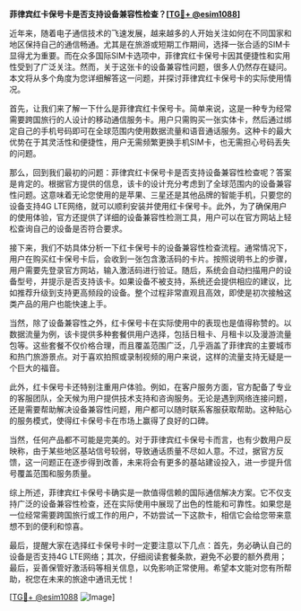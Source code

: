 **菲律宾红卡保号卡是否支持设备兼容性检查？[[TG💪+ @esim1088](https://t.me/s/esim1088)]**

近年来，随着电子通信技术的飞速发展，越来越多的人开始关注如何在不同国家和地区保持自己的通信畅通。尤其是在旅游或短期工作期间，选择一张合适的SIM卡显得尤为重要。而在众多国际SIM卡选项中，菲律宾红卡保号卡因其便捷性和实用性受到了广泛关注。然而，关于这张卡的设备兼容性问题，很多人仍然存在疑问。本文将从多个角度为您详细解答这一问题，并探讨菲律宾红卡保号卡的实际使用情况。

首先，让我们来了解一下什么是菲律宾红卡保号卡。简单来说，这是一种专为经常需要跨国旅行的人设计的移动通信服务卡。用户只需购买一张实体卡，然后通过绑定自己的手机号码即可在全球范围内使用数据流量和语音通话服务。这种卡的最大优势在于其灵活性和便捷性，用户无需频繁更换手机SIM卡，也无需担心号码丢失的问题。

那么，回到我们最初的问题：菲律宾红卡保号卡是否支持设备兼容性检查呢？答案是肯定的。根据官方提供的信息，该卡的设计充分考虑到了全球范围内的设备兼容性问题。这意味着无论您使用的是苹果、三星还是其他品牌的智能手机，只要您的设备支持4G LTE网络，就可以顺利安装并使用红卡保号卡。此外，为了确保用户的使用体验，官方还提供了详细的设备兼容性检测工具，用户可以在官方网站上轻松查询自己的设备是否符合要求。

接下来，我们不妨具体分析一下红卡保号卡的设备兼容性检查流程。通常情况下，用户在购买红卡保号卡后，会收到一张包含激活码的卡片。按照说明书上的步骤，用户需要先登录官方网站，输入激活码进行验证。随后，系统会自动扫描用户的设备型号，并提示是否支持该卡。如果设备不被支持，系统还会提供相应的建议，比如推荐升级到支持更高频段的设备。整个过程非常直观且高效，即使是初次接触这类产品的用户也能快速上手。

当然，除了设备兼容性之外，红卡保号卡在实际使用中的表现也是值得称赞的。以数据流量为例，该卡提供多种套餐供用户选择，包括日租卡、月租卡以及漫游流量包等。这些套餐不仅价格合理，而且覆盖范围广泛，几乎涵盖了菲律宾的主要城市和热门旅游景点。对于喜欢拍照或录制视频的用户来说，这样的流量支持无疑是一个巨大的福音。

此外，红卡保号卡还特别注重用户体验。例如，在客户服务方面，官方配备了专业的客服团队，全天候为用户提供技术支持和咨询服务。无论是遇到网络连接问题，还是需要帮助解决设备兼容性问题，用户都可以随时联系客服获取帮助。这种贴心的服务模式，使得红卡保号卡在市场上赢得了良好的口碑。

当然，任何产品都不可能是完美的。对于菲律宾红卡保号卡而言，也有少数用户反映称，由于某些地区基站信号较弱，导致通话质量不尽如人意。不过，据官方反馈，这一问题正在逐步得到改善，未来将会有更多的基站建设投入，进一步提升信号覆盖范围和服务质量。

综上所述，菲律宾红卡保号卡确实是一款值得信赖的国际通信解决方案。它不仅支持广泛的设备兼容性检查，还在实际使用中展现了出色的性能和可靠性。如果您是一位经常需要跨国旅行或工作的用户，不妨尝试一下这款卡，相信它会给您带来意想不到的便利和惊喜。

最后，提醒大家在选择红卡保号卡时一定要注意以下几点：首先，务必确认自己的设备是否支持4G LTE网络；其次，仔细阅读套餐条款，避免不必要的额外费用；最后，妥善保管好激活码等相关信息，以免影响正常使用。希望本文能对您有所帮助，祝您在未来的旅途中通讯无忧！

[[TG💪+ @esim1088](https://t.me/s/esim1088) ![Image](https://i.postimg.cc/4NQfJmqS/Snipaste-2025-05-13-00-14-12.png)]